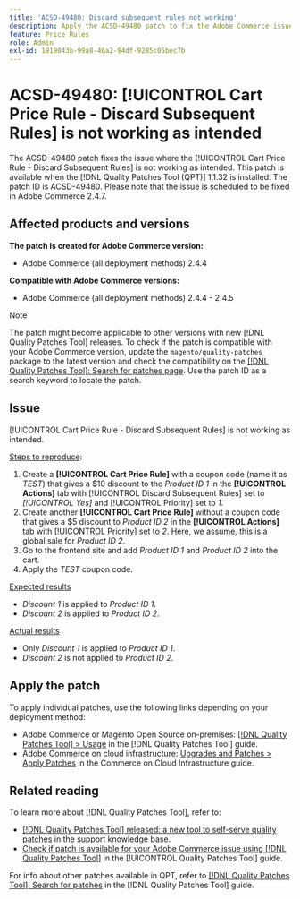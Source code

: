 ```yaml
---
title: 'ACSD-49480: Discard subsequent rules not working'
description: Apply the ACSD-49480 patch to fix the Adobe Commerce issue where the [!UICONTROL Cart Price Rule - Discard Subsequent Rules] is not working as intended.
feature: Price Rules
role: Admin
exl-id: 1919043b-99a8-46a2-94df-9285c05bec7b
---
```

# ACSD-49480: [!UICONTROL Cart Price Rule - Discard Subsequent Rules] is not working as intended

The ACSD-49480 patch fixes the issue where the [!UICONTROL Cart Price Rule - Discard Subsequent Rules] is not working as intended. This patch is available when the [!DNL Quality Patches Tool (QPT)] 1.1.32 is installed. The patch ID is ACSD-49480. Please note that the issue is scheduled to be fixed in Adobe Commerce 2.4.7.

## Affected products and versions

**The patch is created for Adobe Commerce version:**

* Adobe Commerce (all deployment methods) 2.4.4

**Compatible with Adobe Commerce versions:**

* Adobe Commerce (all deployment methods) 2.4.4 - 2.4.5

>[!NOTE]
>
>The patch might become applicable to other versions with new [!DNL Quality Patches Tool] releases. To check if the patch is compatible with your Adobe Commerce version, update the `magento/quality-patches` package to the latest version and check the compatibility on the [[!DNL Quality Patches Tool]: Search for patches page](https://experienceleague.adobe.com/tools/commerce-quality-patches/index.html). Use the patch ID as a search keyword to locate the patch.

## Issue

[!UICONTROL Cart Price Rule - Discard Subsequent Rules] is not working as intended.

<u>Steps to reproduce</u>:

1. Create a **[!UICONTROL Cart Price Rule]** with a coupon code (name it as *TEST*) that gives a $10 discount to the *Product ID 1* in the **[!UICONTROL Actions]** tab with [!UICONTROL Discard Subsequent Rules] set to *[!UICONTROL Yes]* and [!UICONTROL Priority] set to *1*.
1. Create another **[!UICONTROL Cart Price Rule]** without a coupon code that gives a $5 discount to *Product ID 2* in the **[!UICONTROL Actions]** tab with [!UICONTROL Priority] set to *2*. Here, we assume, this is a global sale for *Product ID 2*.
1. Go to the frontend site and add *Product ID 1* and *Product ID 2* into the cart.
1. Apply the *TEST* coupon code.

<u>Expected results</u>

* *Discount 1* is applied to *Product ID 1*.
* *Discount 2* is applied to *Product ID 2*.

<u>Actual results</u>

* Only *Discount 1* is applied to *Product ID 1*.
* *Discount 2* is not applied to *Product ID 2*.

## Apply the patch

To apply individual patches, use the following links depending on your deployment method:

* Adobe Commerce or Magento Open Source on-premises: [[!DNL Quality Patches Tool] > Usage](/help/tools/quality-patches-tool/usage.md) in the [!DNL Quality Patches Tool] guide.
* Adobe Commerce on cloud infrastructure: [Upgrades and Patches > Apply Patches](https://experienceleague.adobe.com/docs/commerce-cloud-service/user-guide/develop/upgrade/apply-patches.html) in the Commerce on Cloud Infrastructure guide.

## Related reading

To learn more about [!DNL Quality Patches Tool], refer to:

* [[!DNL Quality Patches Tool] released: a new tool to self-serve quality patches](https://experienceleague.adobe.com/en/docs/commerce-knowledge-base/kb/announcements/commerce-announcements/magento-quality-patches-released-new-tool-to-self-serve-quality-patches) in the support knowledge base.
* [Check if patch is available for your Adobe Commerce issue using [!DNL Quality Patches Tool]](/help/tools/quality-patches-tool/patches-available-in-qpt/check-patch-for-magento-issue-with-magento-quality-patches.md) in the [!UICONTROL Quality Patches Tool] guide.


For info about other patches available in QPT, refer to [[!DNL Quality Patches Tool]: Search for patches](https://experienceleague.adobe.com/tools/commerce-quality-patches/index.html) in the [!DNL Quality Patches Tool] guide.
